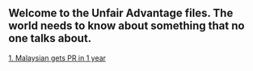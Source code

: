 ## Welcome to the Unfair Advantage files. The world needs to know about something that no one talks about.  

[1. Malaysian gets PR in 1 year](https://github.com/faceb0Ok/unfairadvantage.io/master/Malaysian_gets_PR_in_1_year.html) 
